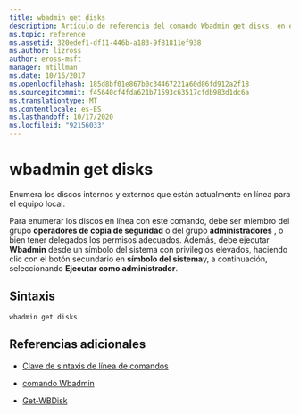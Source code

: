 ```yaml
---
title: wbadmin get disks
description: Artículo de referencia del comando Wbadmin get disks, en el que se enumeran los discos internos y externos que están actualmente en línea para el equipo local.
ms.topic: reference
ms.assetid: 320edef1-df11-446b-a183-9f81811ef938
ms.author: lizross
author: eross-msft
manager: mtillman
ms.date: 10/16/2017
ms.openlocfilehash: 185d8bf01e867b0c34467221a60d86fd912a2f18
ms.sourcegitcommit: f45640cf4fda621b71593c63517cfdb983d1dc6a
ms.translationtype: MT
ms.contentlocale: es-ES
ms.lasthandoff: 10/17/2020
ms.locfileid: "92156033"
---
```

# <a name="wbadmin-get-disks"></a>wbadmin get disks

Enumera los discos internos y externos que están actualmente en línea para el equipo local.

Para enumerar los discos en línea con este comando, debe ser miembro del grupo **operadores de copia de seguridad** o del grupo **administradores** , o bien tener delegados los permisos adecuados. Además, debe ejecutar **Wbadmin** desde un símbolo del sistema con privilegios elevados, haciendo clic con el botón secundario en **símbolo del sistema**y, a continuación, seleccionando **Ejecutar como administrador**.

## <a name="syntax"></a>Sintaxis

```
wbadmin get disks
```

## <a name="additional-references"></a>Referencias adicionales

- [Clave de sintaxis de línea de comandos](command-line-syntax-key.md)

- [comando Wbadmin](wbadmin.md)

- [Get-WBDisk](/powershell/module/windowserverbackup/Get-WBDisk)

